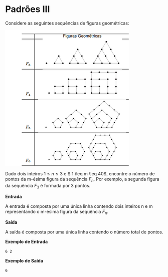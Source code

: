 # Padrões III

Considere as seguintes sequências de figuras geométricas:


![Padrões](./Padroes.png)


Dado dois inteiros $1 \leq n \leq 3$ e $ 1 \leq m \leq 40$, encontre o número de pontos da m-ésima figura da sequência $F_n$. Por exemplo, a segunda figura da sequência $F_3$ é formada por 3 pontos.



**Entrada**

A entrada é composta por uma única linha contendo dois inteiros n e m representando o m-ésima figura da sequência $F_n$.

**Saída**

A saída é composta por uma única linha contendo o número total de pontos.

**Exemplo de Entrada**
```
6 2
```

**Exemplo de Saída**
```
6
```


